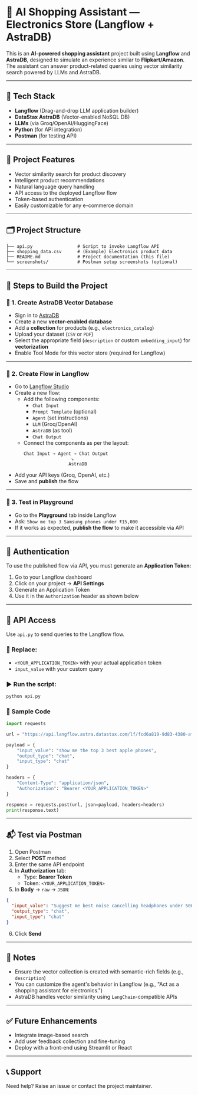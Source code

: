 # 🛒 AI Shopping Assistant — Electronics Store (Langflow + AstraDB)

This is an **AI-powered shopping assistant** project built using **Langflow** and **AstraDB**, designed to simulate an experience similar to **Flipkart/Amazon**. The assistant can answer product-related queries using vector similarity search powered by LLMs and AstraDB.

---

## 🔧 Tech Stack

- **Langflow** (Drag-and-drop LLM application builder)
- **DataStax AstraDB** (Vector-enabled NoSQL DB)
- **LLMs** (via Groq/OpenAI/HuggingFace)
- **Python** (for API integration)
- **Postman** (for testing API)

---

## 🚀 Project Features

- Vector similarity search for product discovery  
- Intelligent product recommendations  
- Natural language query handling  
- API access to the deployed Langflow flow  
- Token-based authentication  
- Easily customizable for any e-commerce domain

---

## 🗂️ Project Structure

```
├── api.py                 # Script to invoke Langflow API
├── shopping_data.csv      # (Example) Electronics product data
├── README.md              # Project documentation (this file)
└── screenshots/           # Postman setup screenshots (optional)
```

---

## 🧱 Steps to Build the Project

### 📁 1. Create AstraDB Vector Database

- Sign in to [AstraDB](https://www.datastax.com/astra)
- Create a new **vector-enabled database**
- Add a **collection** for products (e.g., `electronics_catalog`)
- Upload your dataset (`CSV` or `PDF`)
- Select the appropriate field (`description` or custom `embedding_input`) for **vectorization**
- Enable Tool Mode for this vector store (required for Langflow)

---

### 🎨 2. Create Flow in Langflow

- Go to [Langflow Studio](https://astra.datastax.com/langflow)
- Create a new flow:
  - Add the following components:
    - `Chat Input`
    - `Prompt Template` (optional)
    - `Agent` (set instructions)
    - `LLM` (Groq/OpenAI)
    - `AstraDB` (as tool)
    - `Chat Output`
  - Connect the components as per the layout:
    ```
    Chat Input → Agent → Chat Output
                      ↘︎
                     AstraDB
    ```
- Add your API keys (Groq, OpenAI, etc.)
- Save and **publish** the flow

---

### 🧪 3. Test in Playground

- Go to the **Playground** tab inside Langflow
- Ask: `Show me top 3 Samsung phones under ₹15,000`
- If it works as expected, **publish the flow** to make it accessible via API

---

## 🔐 Authentication

To use the published flow via API, you must generate an **Application Token**:

1. Go to your Langflow dashboard
2. Click on your project → **API Settings**
3. Generate an Application Token
4. Use it in the `Authorization` header as shown below

---

## 📡 API Access

Use `api.py` to send queries to the Langflow flow.

### 🔧 Replace:

- `<YOUR_APPLICATION_TOKEN>` with your actual application token
- `input_value` with your custom query

### ▶️ Run the script:

```bash
python api.py
```

### 🧪 Sample Code

```python
import requests

url = "https://api.langflow.astra.datastax.com/lf/fcd6a819-9d83-4380-af90-b65f32163a02/api/v1/run/22253f7f-5134-4c85-8628-2d80f47263e5"

payload = {
    "input_value": "show me the top 3 best apple phones",
    "output_type": "chat",
    "input_type": "chat"
}

headers = {
    "Content-Type": "application/json",
    "Authorization": "Bearer <YOUR_APPLICATION_TOKEN>"
}

response = requests.post(url, json=payload, headers=headers)
print(response.text)
```

---

## 📬 Test via Postman

1. Open Postman
2. Select **POST** method
3. Enter the same API endpoint
4. In **Authorization** tab:
   - Type: **Bearer Token**
   - Token: `<YOUR_APPLICATION_TOKEN>`
5. In **Body** → `raw` → `JSON`:
```json
{
  "input_value": "Suggest me best noise cancelling headphones under 5000",
  "output_type": "chat",
  "input_type": "chat"
}
```
6. Click **Send**

---

## 📌 Notes

- Ensure the vector collection is created with semantic-rich fields (e.g., `description`)
- You can customize the agent's behavior in Langflow (e.g., "Act as a shopping assistant for electronics.")
- AstraDB handles vector similarity using `LangChain`-compatible APIs

---

## ✅ Future Enhancements

- Integrate image-based search
- Add user feedback collection and fine-tuning
- Deploy with a front-end using Streamlit or React

---

## 📞 Support

Need help? Raise an issue or contact the project maintainer.
